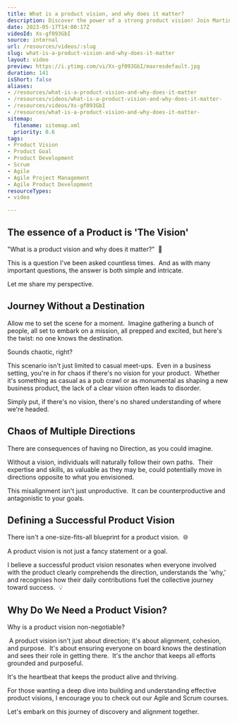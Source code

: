 ```yaml
---
title: What is a product vision, and why does it matter?
description: Discover the power of a strong product vision! Join Martin Hinshelwood as he explores its importance in agile and scrum for successful product development.
date: 2023-05-17T14:00:17Z
videoId: Xs-gf093GbI
source: internal
url: /resources/videos/:slug
slug: what-is-a-product-vision-and-why-does-it-matter
layout: video
preview: https://i.ytimg.com/vi/Xs-gf093GbI/maxresdefault.jpg
duration: 141
isShort: false
aliases:
- /resources/what-is-a-product-vision-and-why-does-it-matter
- /resources/videos/what-is-a-product-vision-and-why-does-it-matter-
- /resources/videos/Xs-gf093GbI
- /resources/what-is-a-product-vision-and-why-does-it-matter-
sitemap:
  filename: sitemap.xml
  priority: 0.6
tags:
- Product Vision
- Product Goal
- Product Development
- Scrum
- Agile
- Agile Project Management
- Agile Product Development
resourceTypes:
- video

---
```

## The essence of a Product is 'The Vision'

"What is a product vision and why does it matter?"  🌟

This is a question I've been asked countless times.  And as with many important questions, the answer is both simple and intricate.

Let me share my perspective.

## Journey Without a Destination

Allow me to set the scene for a moment.  Imagine gathering a bunch of people, all set to embark on a mission, all prepped and excited, but here's the twist: no one knows the destination.

Sounds chaotic, right?

This scenario isn't just limited to casual meet-ups.  Even in a business setting, you're in for chaos if there's no vision for your product.  Whether it's something as casual as a pub crawl or as monumental as shaping a new business product, the lack of a clear vision often leads to disorder.

Simply put, if there's no vision, there's no shared understanding of where we're headed.

## Chaos of Multiple Directions

There are consequences of having no Direction, as you could imagine.

Without a vision, individuals will naturally follow their own paths.  Their expertise and skills, as valuable as they may be, could potentially move in directions opposite to what you envisioned.

This misalignment isn't just unproductive.  It can be counterproductive and antagonistic to your goals.

## Defining a Successful Product Vision

There isn't a one-size-fits-all blueprint for a product vision.  🌐 

A product vision is not just a fancy statement or a goal.

I believe a successful product vision resonates when everyone involved with the product clearly comprehends the direction, understands the 'why,' and recognises how their daily contributions fuel the collective journey toward success.  💡 

## Why Do We Need a Product Vision?

Why is a product vision non-negotiable?

 A product vision isn't just about direction; it's about alignment, cohesion, and purpose.  It's about ensuring everyone on board knows the destination and sees their role in getting there.  It's the anchor that keeps all efforts grounded and purposeful.

It's the heartbeat that keeps the product alive and thriving.

For those wanting a deep dive into building and understanding effective product visions, I encourage you to check out our Agile and Scrum courses.

Let's embark on this journey of discovery and alignment together.
